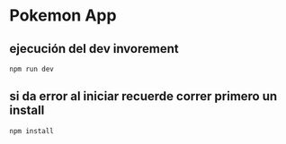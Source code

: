 # Pokemon App

## ejecución del dev invorement

```npm run dev```

## si da error al iniciar recuerde correr primero un install
 ```npm install``` 